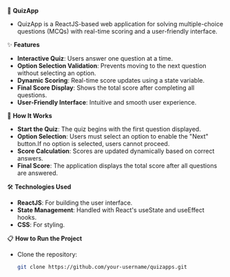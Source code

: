 🎯 **QuizApp**
- QuizApp is a ReactJS-based web application for solving multiple-choice questions (MCQs) with real-time scoring and a user-friendly interface.

✨ **Features**
- **Interactive Quiz**: Users answer one question at a time.
- **Option Selection Validation**: Prevents moving to the next question without selecting an option.
- **Dynamic Scoring**: Real-time score updates using a state variable.
- **Final Score Display**: Shows the total score after completing all questions.
- **User-Friendly Interface**: Intuitive and smooth user experience.

🚀 **How It Works**
- **Start the Quiz**: The quiz begins with the first question displayed.
- **Option Selection**: Users must select an option to enable the "Next" button.If no option is selected, users cannot proceed.
- **Score Calculation**: Scores are updated dynamically based on correct answers.
- **Final Score**: The application displays the total score after all questions are answered.

🛠️ **Technologies Used**
- **ReactJS**: For building the user interface.
- **State Management**: Handled with React's useState and useEffect hooks.
- **CSS**: For styling.

📋 **How to Run the Project**
- Clone the repository:
  ```bash
  git clone https://github.com/your-username/quizapps.git


